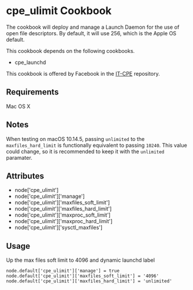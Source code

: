 cpe_ulimit Cookbook
=========================
The cookbook will deploy and manage a Launch Daemon for the use of open file descriptors. By default, it will use 256, which is the Apple OS default.

This cookbook depends on the following cookbooks.

* cpe_launchd

This cookbook is offered by Facebook in the [IT-CPE](https://github.com/facebook/IT-CPE) repository.

Requirements
------------
Mac OS X

Notes
------------
When testing on macOS 10.14.5, passing `unlimited` to the `maxfiles_hard_limit` is functionally equivalent to passing `10240`. This value could change, so it is recommended to keep it with the `unlimited` paramater.

Attributes
----------
* node['cpe_ulimit']
* node['cpe_ulimit']['manage']
* node['cpe_ulimit']['maxfiles_soft_limit']
* node['cpe_ulimit']['maxfiles_hard_limit']
* node['cpe_ulimit']['maxproc_soft_limit']
* node['cpe_ulimit']['maxproc_hard_limit']
* node['cpe_ulimit']['sysctl_maxfiles']

Usage
-----

Up the max files soft limit to 4096 and dynamic launchd label

    node.default['cpe_ulimit']['manage'] = true
    node.default['cpe_ulimit']['maxfiles_soft_limit'] = '4096'
    node.default['cpe_ulimit']['maxfiles_hard_limit'] = 'unlimited'
